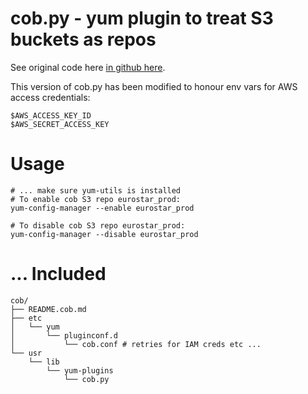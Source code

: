 [1]: https://github.com/henrysher/cob/blob/master/cob.py "github cob s3 yum plugin"
# cob.py - yum plugin to treat S3 buckets as repos

 See original code here [in github here][1].
 
 This version of cob.py has been modified to honour env vars for
 AWS access credentials:

    $AWS_ACCESS_KEY_ID
    $AWS_SECRET_ACCESS_KEY

# Usage

    # ... make sure yum-utils is installed
    # To enable cob S3 repo eurostar_prod:
    yum-config-manager --enable eurostar_prod

    # To disable cob S3 repo eurostar_prod:
    yum-config-manager --disable eurostar_prod

# ... Included

	cob/
	├── README.cob.md
	├── etc
	│   └── yum
	│       └── pluginconf.d
	│           └── cob.conf # retries for IAM creds etc ...
	└── usr
		└── lib
			└── yum-plugins
				└── cob.py

